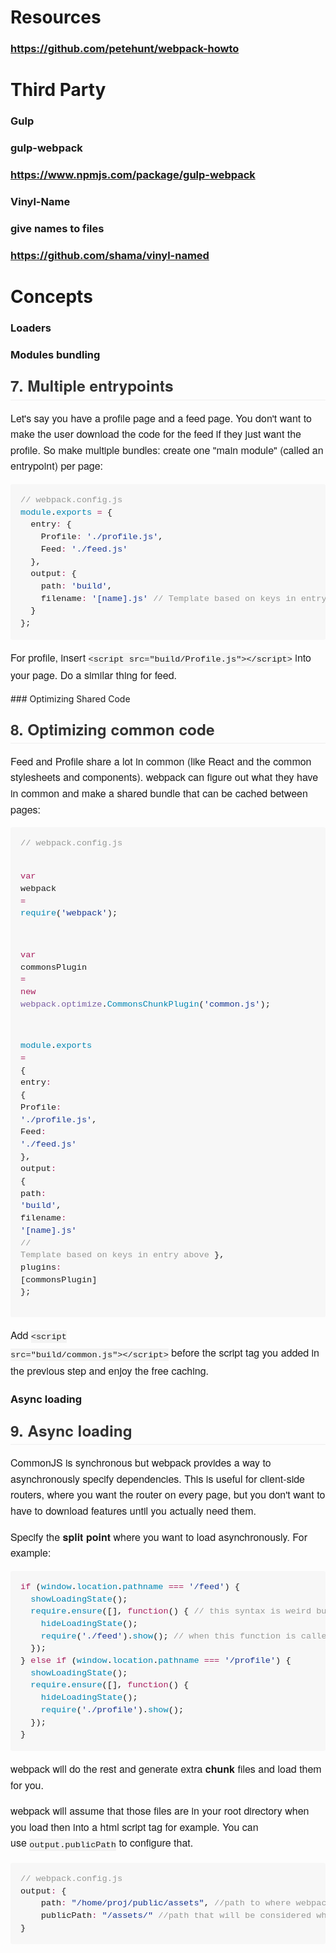 # Resources
### https://github.com/petehunt/webpack-howto
# Third Party
### Gulp
### gulp-webpack
### https://www.npmjs.com/package/gulp-webpack
### Vinyl-Name
### give names to files
### https://github.com/shama/vinyl-named
# Concepts
### Loaders
### Modules bundling
<h2 style="box-sizing: border-box; margin-top: 1em; margin-bottom: 16px; line-height: 1.225; font-size: 1.75em; position: relative; padding-bottom: 0.3em; border-bottom-width: 1px; border-bottom-style: solid; border-bottom-color: rgb(238, 238, 238); color: rgb(51, 51, 51); font-family: 'Helvetica Neue', Helvetica, 'Segoe UI', Arial, freesans, sans-serif;">7. Multiple entrypoints</h2><p style="box-sizing: border-box; margin-bottom: 16px; font-family: 'Helvetica Neue', Helvetica, 'Segoe UI', Arial, freesans, sans-serif; font-size: 16px; line-height: 25.6000003814697px;">Let's say you have a profile page and a feed page. You don't want to make the user download the code for the feed if they just want the profile. So make multiple bundles: create one "main module" (called an entrypoint) per page:</p><div class="highlight highlight-js" style="box-sizing: border-box; margin-bottom: 16px; font-family: 'Helvetica Neue', Helvetica, 'Segoe UI', Arial, freesans, sans-serif; font-size: 16px; line-height: 25.6000003814697px;"><pre style="box-sizing: border-box; overflow: auto; font-family: Consolas, 'Liberation Mono', Menlo, Courier, monospace; font-size: 13.6000003814697px; margin-bottom: 0px; font-stretch: normal; line-height: 1.45; padding: 16px; border-radius: 3px; word-wrap: normal; word-break: normal; background-color: rgb(247, 247, 247);"><span class="pl-c" style="box-sizing: border-box; color: rgb(150, 152, 150);">// webpack.config.js</span>
<span class="pl-c1" style="box-sizing: border-box; color: rgb(0, 134, 179);">module</span>.<span class="pl-c1" style="box-sizing: border-box; color: rgb(0, 134, 179);">exports</span> <span class="pl-k" style="box-sizing: border-box; color: rgb(167, 29, 93);">=</span> {
  entry<span class="pl-k" style="box-sizing: border-box; color: rgb(167, 29, 93);">:</span> {
    Profile<span class="pl-k" style="box-sizing: border-box; color: rgb(167, 29, 93);">:</span> <span class="pl-s" style="box-sizing: border-box; color: rgb(24, 54, 145);"><span class="pl-pds" style="box-sizing: border-box;">'</span>./profile.js<span class="pl-pds" style="box-sizing: border-box;">'</span></span>,
    Feed<span class="pl-k" style="box-sizing: border-box; color: rgb(167, 29, 93);">:</span> <span class="pl-s" style="box-sizing: border-box; color: rgb(24, 54, 145);"><span class="pl-pds" style="box-sizing: border-box;">'</span>./feed.js<span class="pl-pds" style="box-sizing: border-box;">'</span></span>
  },
  output<span class="pl-k" style="box-sizing: border-box; color: rgb(167, 29, 93);">:</span> {
    path<span class="pl-k" style="box-sizing: border-box; color: rgb(167, 29, 93);">:</span> <span class="pl-s" style="box-sizing: border-box; color: rgb(24, 54, 145);"><span class="pl-pds" style="box-sizing: border-box;">'</span>build<span class="pl-pds" style="box-sizing: border-box;">'</span></span>,
    filename<span class="pl-k" style="box-sizing: border-box; color: rgb(167, 29, 93);">:</span> <span class="pl-s" style="box-sizing: border-box; color: rgb(24, 54, 145);"><span class="pl-pds" style="box-sizing: border-box;">'</span>[name].js<span class="pl-pds" style="box-sizing: border-box;">'</span></span> <span class="pl-c" style="box-sizing: border-box; color: rgb(150, 152, 150);">// Template based on keys in entry above</span>
  }
};</pre></div><p style="box-sizing: border-box; margin-bottom: 16px; font-family: 'Helvetica Neue', Helvetica, 'Segoe UI', Arial, freesans, sans-serif; font-size: 16px; line-height: 25.6000003814697px;">For profile, insert&nbsp;<code style="box-sizing: border-box; font-family: Consolas, 'Liberation Mono', Menlo, Courier, monospace; font-size: 13.6000003814697px; padding: 0.2em 0px; margin: 0px; background-color: rgba(0, 0, 0, 0.0392157);">&lt;script src="build/Profile.js"&gt;&lt;/script&gt;</code>&nbsp;into your page. Do a similar thing for feed.</p>
### Optimizing Shared Code
<h2 style="box-sizing: border-box; margin-top: 1em; margin-bottom: 16px; line-height: 1.225; font-size: 1.75em; position: relative; padding-bottom: 0.3em; border-bottom-width: 1px; border-bottom-style: solid; border-bottom-color: rgb(238, 238, 238); color: rgb(51, 51, 51); font-family: 'Helvetica Neue', Helvetica, 'Segoe UI', Arial, freesans, sans-serif;">8. Optimizing common code</h2><p style="box-sizing: border-box; margin-bottom: 16px; font-family: 'Helvetica Neue', Helvetica, 'Segoe UI', Arial, freesans, sans-serif; font-size: 16px; line-height: 25.6000003814697px;">Feed and Profile share a lot in common (like React and the common stylesheets and components). webpack can figure out what they have in common and make a shared bundle that can be cached between pages:</p><div class="highlight highlight-js" style="box-sizing: border-box; margin-bottom: 16px; font-family: 'Helvetica Neue', Helvetica, 'Segoe UI', Arial, freesans, sans-serif; font-size: 16px; line-height: 25.6000003814697px;"><pre style="box-sizing: border-box; overflow: auto; font-family: Consolas, 'Liberation Mono', Menlo, Courier, monospace; font-size: 13.6000003814697px; margin-bottom: 0px; font-stretch: normal; line-height: 1.45; padding: 16px; border-radius: 3px; word-wrap: normal; word-break: normal; background-color: rgb(247, 247, 247);"><span class="pl-c" style="box-sizing: border-box; color: rgb(150, 152, 150);">// webpack.config.js</span>

<span class="pl-k" style="box-sizing: border-box; color: rgb(167, 29, 93);">var</span> webpack <span class="pl-k" style="box-sizing: border-box; color: rgb(167, 29, 93);">=</span> <span class="pl-c1" style="box-sizing: border-box; color: rgb(0, 134, 179);">require</span>(<span class="pl-s" style="box-sizing: border-box; color: rgb(24, 54, 145);"><span class="pl-pds" style="box-sizing: border-box;">'</span>webpack<span class="pl-pds" style="box-sizing: border-box;">'</span></span>);

<span class="pl-k" style="box-sizing: border-box; color: rgb(167, 29, 93);">var</span> commonsPlugin <span class="pl-k" style="box-sizing: border-box; color: rgb(167, 29, 93);">=</span>
  <span class="pl-k" style="box-sizing: border-box; color: rgb(167, 29, 93);">new</span> <span class="pl-en" style="box-sizing: border-box; color: rgb(121, 93, 163);">webpack.optimize</span>.<span class="pl-c1" style="box-sizing: border-box; color: rgb(0, 134, 179);">CommonsChunkPlugin</span>(<span class="pl-s" style="box-sizing: border-box; color: rgb(24, 54, 145);"><span class="pl-pds" style="box-sizing: border-box;">'</span>common.js<span class="pl-pds" style="box-sizing: border-box;">'</span></span>);

<span class="pl-c1" style="box-sizing: border-box; color: rgb(0, 134, 179);">module</span>.<span class="pl-c1" style="box-sizing: border-box; color: rgb(0, 134, 179);">exports</span> <span class="pl-k" style="box-sizing: border-box; color: rgb(167, 29, 93);">=</span> {
  entry<span class="pl-k" style="box-sizing: border-box; color: rgb(167, 29, 93);">:</span> {
    Profile<span class="pl-k" style="box-sizing: border-box; color: rgb(167, 29, 93);">:</span> <span class="pl-s" style="box-sizing: border-box; color: rgb(24, 54, 145);"><span class="pl-pds" style="box-sizing: border-box;">'</span>./profile.js<span class="pl-pds" style="box-sizing: border-box;">'</span></span>,
    Feed<span class="pl-k" style="box-sizing: border-box; color: rgb(167, 29, 93);">:</span> <span class="pl-s" style="box-sizing: border-box; color: rgb(24, 54, 145);"><span class="pl-pds" style="box-sizing: border-box;">'</span>./feed.js<span class="pl-pds" style="box-sizing: border-box;">'</span></span>
  },
  output<span class="pl-k" style="box-sizing: border-box; color: rgb(167, 29, 93);">:</span> {
    path<span class="pl-k" style="box-sizing: border-box; color: rgb(167, 29, 93);">:</span> <span class="pl-s" style="box-sizing: border-box; color: rgb(24, 54, 145);"><span class="pl-pds" style="box-sizing: border-box;">'</span>build<span class="pl-pds" style="box-sizing: border-box;">'</span></span>,
    filename<span class="pl-k" style="box-sizing: border-box; color: rgb(167, 29, 93);">:</span> <span class="pl-s" style="box-sizing: border-box; color: rgb(24, 54, 145);"><span class="pl-pds" style="box-sizing: border-box;">'</span>[name].js<span class="pl-pds" style="box-sizing: border-box;">'</span></span> <span class="pl-c" style="box-sizing: border-box; color: rgb(150, 152, 150);">// Template based on keys in entry above</span>
  },
  plugins<span class="pl-k" style="box-sizing: border-box; color: rgb(167, 29, 93);">:</span> [commonsPlugin]
};</pre></div><p style="box-sizing: border-box; margin-bottom: 16px; font-family: 'Helvetica Neue', Helvetica, 'Segoe UI', Arial, freesans, sans-serif; font-size: 16px; line-height: 25.6000003814697px;">Add&nbsp;<code style="box-sizing: border-box; font-family: Consolas, 'Liberation Mono', Menlo, Courier, monospace; font-size: 13.6000003814697px; padding: 0.2em 0px; margin: 0px; background-color: rgba(0, 0, 0, 0.0392157);">&lt;script src="build/common.js"&gt;&lt;/script&gt;</code>&nbsp;before the script tag you added in the previous step and enjoy the free caching.</p>
### Async loading
<h2 style="box-sizing: border-box; margin-top: 1em; margin-bottom: 16px; line-height: 1.225; font-size: 1.75em; position: relative; padding-bottom: 0.3em; border-bottom-width: 1px; border-bottom-style: solid; border-bottom-color: rgb(238, 238, 238); color: rgb(51, 51, 51); font-family: 'Helvetica Neue', Helvetica, 'Segoe UI', Arial, freesans, sans-serif;">9. Async loading</h2><p style="box-sizing: border-box; margin-bottom: 16px; font-family: 'Helvetica Neue', Helvetica, 'Segoe UI', Arial, freesans, sans-serif; font-size: 16px; line-height: 25.6000003814697px;">CommonJS is synchronous but webpack provides a way to asynchronously specify dependencies. This is useful for client-side routers, where you want the router on every page, but you don't want to have to download features until you actually need them.</p><p style="box-sizing: border-box; margin-bottom: 16px; font-family: 'Helvetica Neue', Helvetica, 'Segoe UI', Arial, freesans, sans-serif; font-size: 16px; line-height: 25.6000003814697px;">Specify the&nbsp;<strong style="box-sizing: border-box;">split point</strong>&nbsp;where you want to load asynchronously. For example:</p><div class="highlight highlight-js" style="box-sizing: border-box; margin-bottom: 16px; font-family: 'Helvetica Neue', Helvetica, 'Segoe UI', Arial, freesans, sans-serif; font-size: 16px; line-height: 25.6000003814697px;"><pre style="box-sizing: border-box; overflow: auto; font-family: Consolas, 'Liberation Mono', Menlo, Courier, monospace; font-size: 13.6000003814697px; margin-bottom: 0px; font-stretch: normal; line-height: 1.45; padding: 16px; border-radius: 3px; word-wrap: normal; word-break: normal; background-color: rgb(247, 247, 247);"><span class="pl-k" style="box-sizing: border-box; color: rgb(167, 29, 93);">if</span> (<span class="pl-c1" style="box-sizing: border-box; color: rgb(0, 134, 179);">window</span>.<span class="pl-c1" style="box-sizing: border-box; color: rgb(0, 134, 179);">location</span>.<span class="pl-c1" style="box-sizing: border-box; color: rgb(0, 134, 179);">pathname</span> <span class="pl-k" style="box-sizing: border-box; color: rgb(167, 29, 93);">===</span> <span class="pl-s" style="box-sizing: border-box; color: rgb(24, 54, 145);"><span class="pl-pds" style="box-sizing: border-box;">'</span>/feed<span class="pl-pds" style="box-sizing: border-box;">'</span></span>) {
  <span class="pl-c1" style="box-sizing: border-box; color: rgb(0, 134, 179);">showLoadingState</span>();
  <span class="pl-c1" style="box-sizing: border-box; color: rgb(0, 134, 179);">require</span>.<span class="pl-c1" style="box-sizing: border-box; color: rgb(0, 134, 179);">ensure</span>([], <span class="pl-k" style="box-sizing: border-box; color: rgb(167, 29, 93);">function</span>() { <span class="pl-c" style="box-sizing: border-box; color: rgb(150, 152, 150);">// this syntax is weird but it works</span>
    <span class="pl-c1" style="box-sizing: border-box; color: rgb(0, 134, 179);">hideLoadingState</span>();
    <span class="pl-c1" style="box-sizing: border-box; color: rgb(0, 134, 179);">require</span>(<span class="pl-s" style="box-sizing: border-box; color: rgb(24, 54, 145);"><span class="pl-pds" style="box-sizing: border-box;">'</span>./feed<span class="pl-pds" style="box-sizing: border-box;">'</span></span>).<span class="pl-c1" style="box-sizing: border-box; color: rgb(0, 134, 179);">show</span>(); <span class="pl-c" style="box-sizing: border-box; color: rgb(150, 152, 150);">// when this function is called, the module is guaranteed to be synchronously available.</span>
  });
} <span class="pl-k" style="box-sizing: border-box; color: rgb(167, 29, 93);">else</span> <span class="pl-k" style="box-sizing: border-box; color: rgb(167, 29, 93);">if</span> (<span class="pl-c1" style="box-sizing: border-box; color: rgb(0, 134, 179);">window</span>.<span class="pl-c1" style="box-sizing: border-box; color: rgb(0, 134, 179);">location</span>.<span class="pl-c1" style="box-sizing: border-box; color: rgb(0, 134, 179);">pathname</span> <span class="pl-k" style="box-sizing: border-box; color: rgb(167, 29, 93);">===</span> <span class="pl-s" style="box-sizing: border-box; color: rgb(24, 54, 145);"><span class="pl-pds" style="box-sizing: border-box;">'</span>/profile<span class="pl-pds" style="box-sizing: border-box;">'</span></span>) {
  <span class="pl-c1" style="box-sizing: border-box; color: rgb(0, 134, 179);">showLoadingState</span>();
  <span class="pl-c1" style="box-sizing: border-box; color: rgb(0, 134, 179);">require</span>.<span class="pl-c1" style="box-sizing: border-box; color: rgb(0, 134, 179);">ensure</span>([], <span class="pl-k" style="box-sizing: border-box; color: rgb(167, 29, 93);">function</span>() {
    <span class="pl-c1" style="box-sizing: border-box; color: rgb(0, 134, 179);">hideLoadingState</span>();
    <span class="pl-c1" style="box-sizing: border-box; color: rgb(0, 134, 179);">require</span>(<span class="pl-s" style="box-sizing: border-box; color: rgb(24, 54, 145);"><span class="pl-pds" style="box-sizing: border-box;">'</span>./profile<span class="pl-pds" style="box-sizing: border-box;">'</span></span>).<span class="pl-c1" style="box-sizing: border-box; color: rgb(0, 134, 179);">show</span>();
  });
}</pre></div><p style="box-sizing: border-box; margin-bottom: 16px; font-family: 'Helvetica Neue', Helvetica, 'Segoe UI', Arial, freesans, sans-serif; font-size: 16px; line-height: 25.6000003814697px;">webpack will do the rest and generate extra&nbsp;<strong style="box-sizing: border-box;">chunk</strong>&nbsp;files and load them for you.</p><p style="box-sizing: border-box; margin-bottom: 16px; font-family: 'Helvetica Neue', Helvetica, 'Segoe UI', Arial, freesans, sans-serif; font-size: 16px; line-height: 25.6000003814697px;">webpack will assume that those files are in your root directory when you load then into a html script tag for example. You can use&nbsp;<code style="box-sizing: border-box; font-family: Consolas, 'Liberation Mono', Menlo, Courier, monospace; font-size: 13.6000003814697px; padding: 0.2em 0px; margin: 0px; background-color: rgba(0, 0, 0, 0.0392157);">output.publicPath</code>&nbsp;to configure that.</p><div class="highlight highlight-js" style="box-sizing: border-box; margin-bottom: 16px; font-family: 'Helvetica Neue', Helvetica, 'Segoe UI', Arial, freesans, sans-serif; font-size: 16px; line-height: 25.6000003814697px;"><pre style="box-sizing: border-box; overflow: auto; font-family: Consolas, 'Liberation Mono', Menlo, Courier, monospace; font-size: 13.6000003814697px; margin-bottom: 0px; font-stretch: normal; line-height: 1.45; padding: 16px; border-radius: 3px; word-wrap: normal; word-break: normal; background-color: rgb(247, 247, 247);"><span class="pl-c" style="box-sizing: border-box; color: rgb(150, 152, 150);">// webpack.config.js</span>
output<span class="pl-k" style="box-sizing: border-box; color: rgb(167, 29, 93);">:</span> {
    path<span class="pl-k" style="box-sizing: border-box; color: rgb(167, 29, 93);">:</span> <span class="pl-s" style="box-sizing: border-box; color: rgb(24, 54, 145);"><span class="pl-pds" style="box-sizing: border-box;">"</span>/home/proj/public/assets<span class="pl-pds" style="box-sizing: border-box;">"</span></span>, <span class="pl-c" style="box-sizing: border-box; color: rgb(150, 152, 150);">//path to where webpack will build your stuff</span>
    publicPath<span class="pl-k" style="box-sizing: border-box; color: rgb(167, 29, 93);">:</span> <span class="pl-s" style="box-sizing: border-box; color: rgb(24, 54, 145);"><span class="pl-pds" style="box-sizing: border-box;">"</span>/assets/<span class="pl-pds" style="box-sizing: border-box;">"</span></span> <span class="pl-c" style="box-sizing: border-box; color: rgb(150, 152, 150);">//path that will be considered when requiring your files</span>
}</pre></div>
